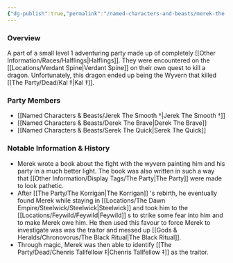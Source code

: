 ```yaml
---
{"dg-publish":true,"permalink":"/named-characters-and-beasts/merek-the-wise/","tags":["NPC"],"updated":"2025-02-08T17:16:01.593+00:00"}
---
```



### Overview
A part of a small level 1 adventuring party made up of completely [[Other Information/Races/Halflings\|Halflings]]. They were encountered on the [[Locations/Verdant Spine\|Verdant Spine]] on their own quest to kill a dragon. Unfortunately, this dragon ended up being the Wyvern that killed [[The Party/Dead/Kal ‡\|Kal ‡]]. 

### Party Members 
- [[Named Characters & Beasts/Jerek The Smooth †\|Jerek The Smooth †]]
- [[Named Characters & Beasts/Derek The Brave\|Derek The Brave]]
- [[Named Characters & Beasts/Serek The Quick\|Serek The Quick]]

### Notable Information & History 
- Merek wrote a book about the fight with the wyvern painting him and his party in a much better light. The book was also written in such a way that [[Other Information/Display Tags/The Party\|The Party]] were made to look pathetic. 
- After [[The Party/The Korrigan\|The Korrigan]] 's rebirth, he eventually found Merek while staying in [[Locations/The Dawn Empire/Steelwick/Steelwick\|Steelwick]] and took him to the [[Locations/Feywild/Feywild\|Feywild]] s to strike some fear into him and to make Merek owe him. He then used this favour to force Merek to investigate was was the traitor and messed up [[Gods & Heralds/Chronovorus/The Black Ritual\|The Black Ritual]].
- Through magic, Merek was then able to identify [[The Party/Dead/Chenris Tallfellow ‡\|Chenris Tallfellow ‡]] as the traitor. 

